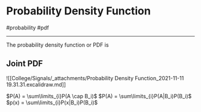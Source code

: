 # Probability Density Function
#probability #pdf

---
The probability density function or PDF is


## Joint PDF

![[College/Signals/_attachments/Probability Density Function_2021-11-11 19.31.31.excalidraw.md]]

$P(A) = \sum\limits_{i}P(A \cap B_i)$
$P(A) = \sum\limits_{i}P(A|B_i)P(B_i)$
$p(x) = \sum\limits_{i}P(x|B_i)P(B_i)$